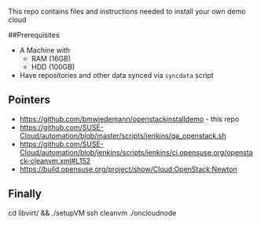 This repo contains files and instructions needed to install your own demo cloud

##Prerequisites

- A Machine with
  - RAM (16GB)
  - HDD (100GB)
- Have repositories and other data synced via `syncdata` script

## Pointers

- https://github.com/bmwiedemann/openstackinstalldemo - this repo
- https://github.com/SUSE-Cloud/automation/blob/master/scripts/jenkins/qa_openstack.sh
- https://github.com/SUSE-Cloud/automation/blob/jenkins/scripts/jenkins/ci.opensuse.org/openstack-cleanvm.xml#L152
- https://build.opensuse.org/project/show/Cloud:OpenStack:Newton


## Finally
cd libvirt/ && ./setupVM
ssh cleanvm ./oncloudnode
